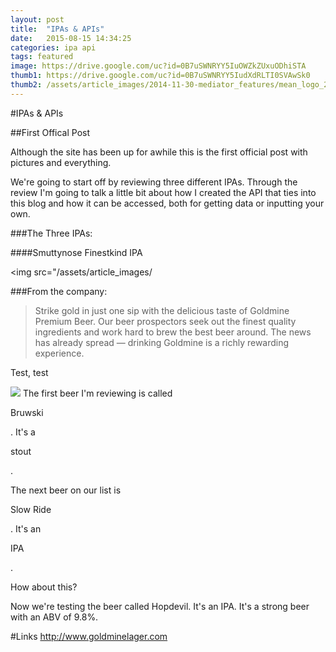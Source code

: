 ```yaml
---
layout: post
title:  "IPAs & APIs"
date:   2015-08-15 14:34:25
categories: ipa api
tags: featured
image: https://drive.google.com/uc?id=0B7uSWNRYY5IuOWZkZUxuODhiSTA
thumb1: https://drive.google.com/uc?id=0B7uSWNRYY5IudXdRLTI0SVAwSk0
thumb2: /assets/article_images/2014-11-30-mediator_features/mean_logo_2.jpg
---
```

#IPAs & APIs

##First Offical Post

Although the site has been up for awhile this is the first official post with pictures and everything.

We're going to start off by reviewing three different IPAs. Through the review I'm going to talk a little bit about how I created the API that ties into this blog and how it can be accessed, both for getting data or inputting your own.

###The Three IPAs:

####Smuttynose Finestkind IPA

<img src="/assets/article_images/

###From the company:
>Strike gold in just one sip with the delicious taste of Goldmine Premium Beer. Our beer prospectors seek out the finest quality ingredients and work hard to brew the best beer around. The news has already spread — drinking Goldmine is a richly rewarding experience.

Test, test

  <img src="/assets/article_images/2014-11-30-mediator_features/mean_logo2.jpg"/>
  The first beer I'm reviewing is called <p class="red">Bruwski</p>. It's a <p class="blue">stout</p>.

The next beer on our list is <p class="red">Slow Ride</p>.
It's an <p class="blue">IPA</p>.

<testdiv>How about this?</testdiv>

Now we're testing the beer called <beername>Hopdevil</beername>. It's an <type>IPA</type>. It's a strong beer with an ABV of <abv>9.8</abv>%.

#Links
http://www.goldminelager.com
